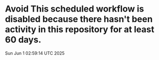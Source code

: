 # Avoid This scheduled workflow is disabled because there hasn't been activity in this repository for at least 60 days.
Sun Jun  1 02:59:14 UTC 2025
